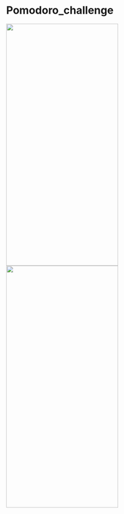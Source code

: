 # Pomodoro_challenge

<p float="left">
<img src = "https://user-images.githubusercontent.com/122064545/de604317-ac0d-411d-93cd-87326b34ab45.png" width = "300" height = "650">
<img src = "https://user-images.githubusercontent.com/122064545/57c6448d-3a63-4696-a36f-dc1a5b7e7286.png" width = "300" height = "650">
</p>
